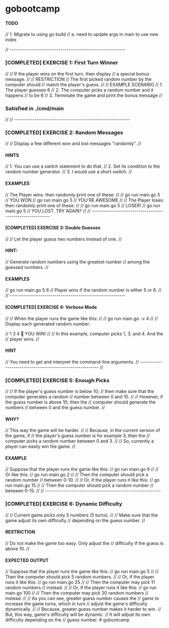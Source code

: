 # gobootcamp

#### TODO
// 1. Migrate to using go build 
//     a. need to update args in main to use new index

// ---------------------------------------------------------
### [COMPLETED] EXERCISE 1: First Turn Winner
//
//  If the player wins on the first turn, then display
//  a special bonus message.
//
// RESTRICTION
//  The first picked random number by the computer should
//  match the player's guess.
//
// EXAMPLE SCENARIO
//  1. The player guesses 6
//  2. The computer picks a random number and it happens
//     to be 6
//  3. Terminate the game and print the bonus message
// 
### Satisfied in ./cmd/main
// 
// ---------------------------------------------------------
### [COMPLETED] EXERCISE 2: Random Messages
//
//  Display a few different won and lost messages "randomly".
//
#### HINTS
//  1. You can use a switch statement to do that.
//  2. Set its condition to the random number generator.
//  3. I would use a short switch.
//
#### EXAMPLES
//  The Player wins: then randomly print one of these:
//
//  go run main.go 5
//    YOU WON
//  go run main.go 5
//    YOU'RE AWESOME
//
//  The Player loses: then randomly print one of these:
//
//  go run main.go 5
//    LOSER!
//  go run main.go 5
//    YOU LOST. TRY AGAIN?
// 
// ---------------------------------------------------------
#### [COMPLETED] EXERCISE 3: Double Guesses
//
//  Let the player guess two numbers instead of one.
//
#### HINT:
//  Generate random numbers using the greatest number
//  among the guessed numbers.
//
#### EXAMPLES
//  go run main.go 5 6
//  Player wins if the random number is either 5 or 6.
// 
// ---------------------------------------------------------
#### [COMPLETED] EXERCISE 4: Verbose Mode
//
//  When the player runs the game like this:
//
//    go run main.go -v 4
//
//  Display each generated random number:

//    1 3 4 🎉  YOU WIN!
//
//  In this example, computer picks 1, 3, and 4. And the
//  player wins.
//
#### HINT
//  You need to get and interpret the command-line arguments.
// ---------------------------------------------------------
// 
### [COMPLETED] EXERCISE 5: Enough Picks
//
//  If the player's guess number is below 10;
//  then make sure that the computer generates a random
//  number between 0 and 10.
//
//  However, if the guess number is above 10; then the
//  computer should generate the numbers
//  between 0 and the guess number.
//
#### WHY?
//  This way the game will be harder.
//
//  Because, in the current version of the game, if
//  the player's guess number is for example 3; then the
//  computer picks a random number between 0 and 3.
//
//  So, currently a player can easily win the game.
//
#### EXAMPLE
//  Suppose that the player runs the game like this:
//    go run main.go 9
//
//  Or like this:
//    go run main.go 2
//
//    Then the computer should pick a random number
//    between 0-10.
//
//  Or, if the player runs it like this:
//    go run main.go 15
//
//    Then the computer should pick a random number
//    between 0-15.
// 
// ---------------------------------------------------------
### [COMPLETED] EXERCISE 6: Dynamic Difficulty
//
//  Current game picks only 5 numbers (5 turns).
//
//  Make sure that the game adjust its own difficulty
//  depending on the guess number.
//
#### RESTRICTION
//  Do not make the game too easy. Only adjust the
//  difficulty if the guess is above 10.
//
#### EXPECTED OUTPUT
//  Suppose that the player runs the game like this:
//    go run main.go 5
//
//    Then the computer should pick 5 random numbers.
//
//  Or, if the player runs it like this:
//    go run main.go 25
//
//    Then the computer may pick 11 random numbers
//    instead.
//
//  Or, if the player runs it like this:
//    go run main.go 100
//
//    Then the computer may pick 30 random numbers
//    instead.
//
//  As you can see, greater guess number causes the
//  game to increase the game turns, which in turn
//  adjust the game's difficulty dynamically.
//
//  Because, greater guess number makes it harder to win.
//  But, this way, game's difficulty will be dynamic.
//  It will adjust its own difficulty depending on the
//  guess number.
#   g o b o o t c a m p  
 